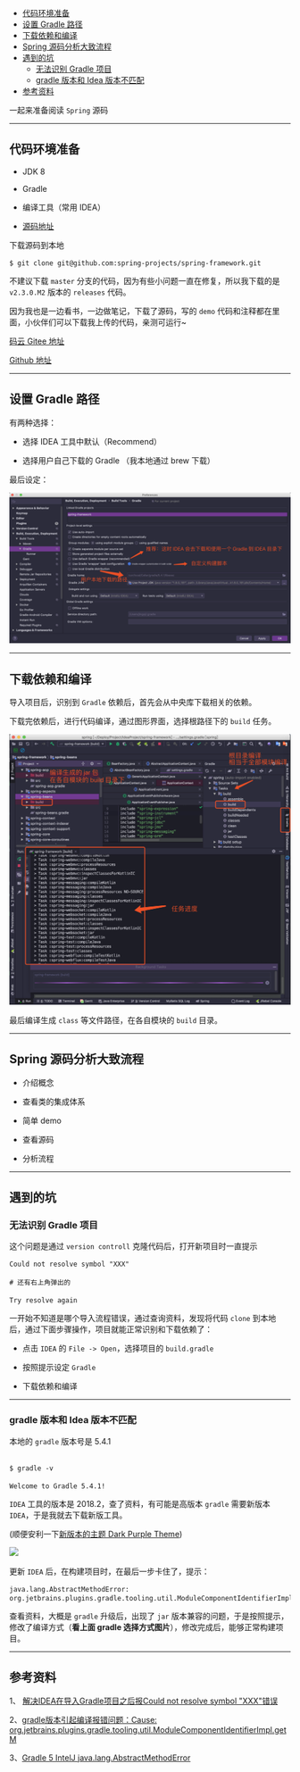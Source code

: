-   [代码环境准备](#代码环境准备)
-   [设置 Gradle 路径](#设置-gradle-路径)
-   [下载依赖和编译](#下载依赖和编译)
-   [Spring 源码分析大致流程](#spring-源码分析大致流程)
-   [遇到的坑](#遇到的坑)
    -   [无法识别 Gradle 项目](#无法识别-gradle-项目)
    -   [gradle 版本和 Idea 版本不匹配](#gradle-版本和-idea-版本不匹配)
-   [参考资料](#参考资料)

一起来准备阅读 `Spring` 源码

<!--more-->

------------------------------------------------------------------------

代码环境准备
------------

-   JDK 8

-   Gradle

-   编译工具（常用 IDEA）

-   [源码地址](https://github.com/spring-projects/spring-framework/tree/v5.2.0.M2)

下载源码到本地


    $ git clone git@github.com:spring-projects/spring-framework.git 

不建议下载 `master` 分支的代码，因为有些小问题一直在修复，所以我下载的是
`v2.3.0.M2` 版本的 `releases` 代码。

因为我也是一边看书，一边做笔记，下载了源码，写的 `demo`
代码和注释都在里面，小伙伴们可以下载我上传的代码，亲测可运行\~

[码云 Gitee 地址](https://gitee.com/vip-augus/spring-analysis-note.git)

[Github 地址](https://github.com/Vip-Augus/spring-analysis-note)

------------------------------------------------------------------------

设置 Gradle 路径
----------------

有两种选择：

-   选择 IDEA 工具中默认（Recommend）

-   选择用户自己下载的 Gradle （我本地通过 brew 下载）

最后设定：

![](pics/env_prepared/gradle_selected.png)

------------------------------------------------------------------------

下载依赖和编译
--------------

导入项目后，识别到 `Gradle` 依赖后，首先会从中央库下载相关的依赖。

下载完依赖后，进行代码编译，通过图形界面，选择根路径下的 `build` 任务。

![](pics/env_prepared/gradle_building.png)

最后编译生成 `class` 等文件路径，在各自模块的 `build` 目录。

------------------------------------------------------------------------

Spring 源码分析大致流程
-----------------------

-   介绍概念

-   查看类的集成体系

-   简单 demo

-   查看源码

-   分析流程

------------------------------------------------------------------------

遇到的坑
--------

### 无法识别 Gradle 项目

这个问题是通过 `version controll` 克隆代码后，打开新项目时一直提示


    Could not resolve symbol "XXX" 

    # 还有右上角弹出的 

    Try resolve again 

一开始不知道是哪个导入流程错误，通过查询资料，发现将代码 `clone`
到本地后，通过下面步骤操作，项目就能正常识别和下载依赖了：

-   点击 `IDEA` 的 `File -> Open`，选择项目的 `build.gradle`

-   按照提示设定 `Gradle`

-   下载依赖和编译

------------------------------------------------------------------------

### gradle 版本和 Idea 版本不匹配

本地的 `gradle` 版本号是 5.4.1

``` {.linux}

$ gradle -v 

Welcome to Gradle 5.4.1! 
```

`IDEA` 工具的版本是 2018.2，查了资料，有可能是高版本 `gradle` 需要新版本
`IDEA`，于是我就去下载新版工具。

(顺便安利一下[新版本的主题 Dark Purple
Theme](https://plugins.jetbrains.com/plugin/12100-dark-purple-theme))

![](https://raw.githubusercontent.com/OlyaB/DarkPurpleTheme/master/screenshots/darkpurple-main-window.png)

更新 `IDEA` 后，在构建项目时，在最后一步卡住了，提示：


    java.lang.AbstractMethodError: org.jetbrains.plugins.gradle.tooling.util.ModuleComponentIdentifierImpl.getModuleIdentifier()Lorg/gradle/api/artifacts/ModuleIdentifier; 

查看资料，大概是 `gradle` 升级后，出现了 `jar`
版本兼容的问题，于是按照提示，修改了编译方式（**看上面 gradle
选择方式图片**），修改完成后，能够正常构建项目。

------------------------------------------------------------------------

参考资料
--------

1、 [解决IDEA在导入Gradle项目之后报Could not resolve symbol
"XXX"错误](https://www.jianshu.com/p/f1fb53a494ab)

2、[gradle版本引起编译报错问题：Cause:
org.jetbrains.plugins.gradle.tooling.util.ModuleComponentIdentifierImpl.getM](https://blog.csdn.net/leftfist/article/details/88617463)

3、[Gradle 5 IntelJ
java.lang.AbstractMethodError](https://www.jianshu.com/p/f9951d5506fc)
